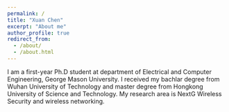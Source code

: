 ```yaml
---
permalink: /
title: "Xuan Chen"
excerpt: "About me"
author_profile: true
redirect_from: 
  - /about/
  - /about.html
---
```


I am a first-year Ph.D student at department of Electrical and Computer Engineering, George Mason University. I received my bachlar degree from Wuhan University of Technology and master degree from Hongkong University of Science and Technology. My research area is NextG Wireless Security and wireless networking.





